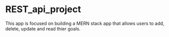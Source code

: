 # REST_api_project

This app is focused on building a MERN stack app that allows users to add, delete, update and read thier goals.
